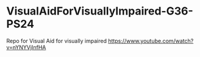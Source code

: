 # VisualAidForVisuallyImpaired-G36-PS24
Repo for Visual Aid for visually impaired
https://www.youtube.com/watch?v=nYNYVjInfHA

